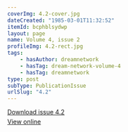```yaml
---
coverImg: 4.2-cover.jpg
dateCreated: "1985-03-01T11:32:52"
itemId: bcphblsydwp
layout: page
name: Volume 4, issue 2
profileImg: 4.2-rect.jpg
tags:
    - hasAuthor: dreamnetwork
    - hasTag: dream-network-volume-4
    - hasTag: dreamnetwork
type: post
subType: PublicationIssue
urlSlug: "4.2"
---
```


<p style="margin-block-end: 5px; margin-block-start: 5px;"><a href="../files/pdfs/Volume_4/4.2-The-Dream-Network_Volume-4_Issue-2.pdf" download="">Download issue 4.2</a></p><p style="margin-block-end: 5px; margin-block-start: 5px;"><a href="../files/pdfs/Volume_4/4.2-The-Dream-Network_Volume-4_Issue-2.pdf">View online</a></p>
